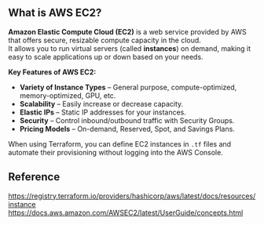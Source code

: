 
## What is AWS EC2?

**Amazon Elastic Compute Cloud (EC2)** is a web service provided by AWS that offers secure, resizable compute capacity in the cloud.  
It allows you to run virtual servers (called **instances**) on demand, making it easy to scale applications up or down based on your needs.

**Key Features of AWS EC2:**
- **Variety of Instance Types** – General purpose, compute-optimized, memory-optimized, GPU, etc.
- **Scalability** – Easily increase or decrease capacity.
- **Elastic IPs** – Static IP addresses for your instances.
- **Security** – Control inbound/outbound traffic with Security Groups.
- **Pricing Models** – On-demand, Reserved, Spot, and Savings Plans.

When using Terraform, you can define EC2 instances in `.tf` files and automate their provisioning without logging into the AWS Console.

## Reference

https://registry.terraform.io/providers/hashicorp/aws/latest/docs/resources/instance
https://docs.aws.amazon.com/AWSEC2/latest/UserGuide/concepts.html
